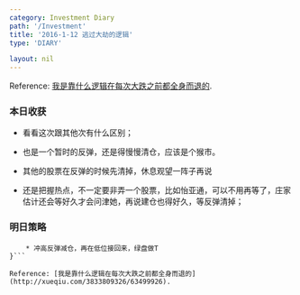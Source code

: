 ```yaml
---
category: Investment Diary
path: '/Investment'
title: '2016-1-12 逃过大劫的逻辑'
type: 'DIARY'

layout: nil
---
```


Reference: [我是靠什么逻辑在每次大跌之前都全身而退的](http://xueqiu.com/3833809326/63499926).

### 本日收获

* 看看这次跟其他次有什么区别；

* 也是一个暂时的反弹，还是得慢慢清仓，应该是个猴市。

* 其他的股票在反弹的时候先清掉，休息观望一阵子再说

* 还是把握热点，不一定要非弄一个股票，比如怡亚通，可以不用再等了，庄家估计还会等好久才会问津她，再说建仓也得好久，等反弹清掉；


### 明日策略

```{
    * 冲高反弹减仓，再在低位接回来，绿盘做T
}```

Reference: [我是靠什么逻辑在每次大跌之前都全身而退的](http://xueqiu.com/3833809326/63499926).

